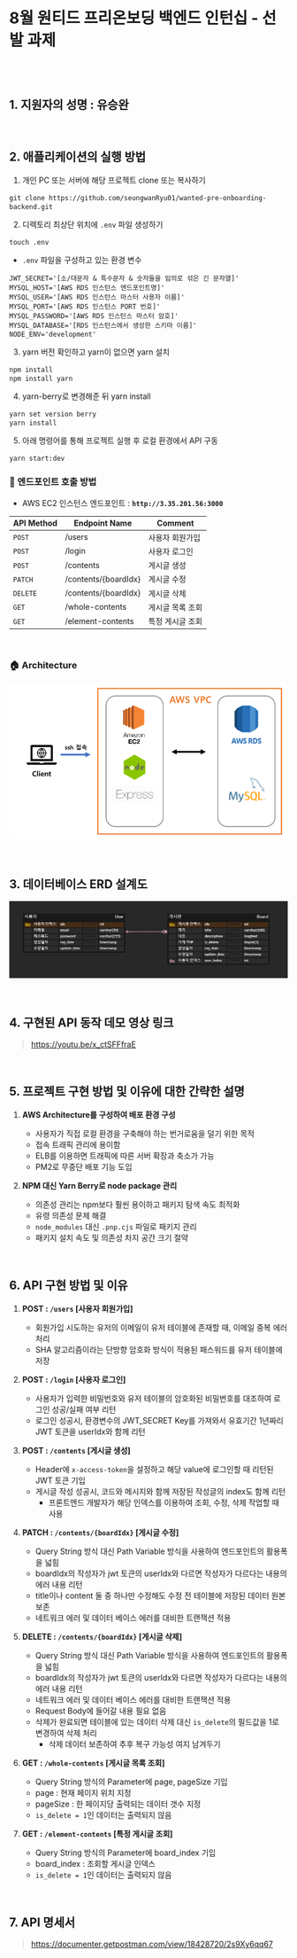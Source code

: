 # 8월 원티드 프리온보딩 백엔드 인턴십 - 선발 과제

<br></br>

## 1. 지원자의 성명 : 유승완

<br>

## 2. 애플리케이션의 실행 방법

1. 개인 PC 또는 서버에 해당 프로젝트 clone 또는 복사하기

```
git clone https://github.com/seungwanRyu01/wanted-pre-onboarding-backend.git
```

2. 디렉토리 최상단 위치에 `.env` 파일 생성하기

```
touch .env
```

- `.env` 파일을 구성하고 있는 환경 변수

```
JWT_SECRET='[소/대문자 & 특수문자 & 숫자들을 임의로 섞은 긴 문자열]'
MYSQL_HOST='[AWS RDS 인스턴스 엔드포인트명]'
MYSQL_USER='[AWS RDS 인스턴스 마스터 사용자 이름]'
MYSQL_PORT='[AWS RDS 인스턴스 PORT 번호]'
MYSQL_PASSWORD='[AWS RDS 인스턴스 마스터 암호]'
MYSQL_DATABASE='[RDS 인스턴스에서 생성한 스키마 이름]'
NODE_ENV='development'
```

3. yarn 버전 확인하고 yarn이 없으면 yarn 설치

```
npm install
npm install yarn
```

4. yarn-berry로 변경해준 뒤 yarn install

```
yarn set version berry
yarn install
```

5. 아래 명령어를 통해 프로젝트 실행 후 로컬 환경에서 API 구동

```
yarn start:dev
```

### 📢 엔드포인트 호출 방법

- AWS EC2 인스턴스 엔드포인트 : **`http://3.35.201.56:3000`**

| **API Method** | **Endpoint Name**    | **Comment**      |
| -------------- | -------------------- | ---------------- |
| `POST`         | /users               | 사용자 회원가입  |
| `POST`         | /login               | 사용자 로그인    |
| `POST`         | /contents            | 게시글 생성      |
| `PATCH`        | /contents/{boardIdx} | 게시글 수정      |
| `DELETE`       | /contents/{boardIdx} | 게시글 삭제      |
| `GET`          | /whole-contents      | 게시글 목록 조회 |
| `GET`          | /element-contents    | 특정 게시글 조회 |

<br>

### 🏠 Architecture

![Architecture](image.png)

<br>

## 3. 데이터베이스 ERD 설계도

![ERD_Architecture](BE_Pre_Onboarding_ERD.png)

<br>

## 4. 구현된 API 동작 데모 영상 링크

> https://youtu.be/x_ctSFFfraE

<br>

## 5. 프로젝트 구현 방법 및 이유에 대한 간략한 설명

1. **AWS Architecture를 구성하여 배포 환경 구성**

   - 사용자가 직접 로컬 환경을 구축해야 하는 번거로움을 덜기 위한 목적
   - 접속 트래픽 관리에 용이함
   - ELB를 이용하면 트래픽에 따른 서버 확장과 축소가 가능
   - PM2로 무중단 배포 기능 도입

2. **NPM 대신 Yarn Berry로 node package 관리**

   - 의존성 관리는 npm보다 훨씬 용이하고 패키지 탐색 속도 최적화
   - 유령 의존성 문제 해결
   - `node_modules` 대신 `.pnp.cjs` 파일로 패키지 관리
   - 패키지 설치 속도 및 의존성 차지 공간 크기 절약

<br>

## 6. API 구현 방법 및 이유

1. **POST : `/users` [사용자 회원가입]**

   - 회원가입 시도하는 유저의 이메일이 유저 테이블에 존재할 때, 이메일 중복 에러 처리
   - SHA 알고리즘이라는 단방향 암호화 방식이 적용된 패스워드를 유저 테이블에 저장

2. **POST : `/login` [사용자 로그인]**

   - 사용자가 입력한 비밀번호와 유저 테이블의 암호화된 비밀번호를 대조하여 로그인 성공/실패 여부 리턴
   - 로그인 성공시, 환경변수의 JWT_SECRET Key를 가져와서 유효기간 1년짜리 JWT 토큰을 userIdx와 함께 리턴

3. **POST : `/contents` [게시글 생성]**

   - Header에 `x-access-token`을 설정하고 해당 value에 로그인할 때 리턴된 JWT 토큰 기입
   - 게시글 작성 성공시, 코드와 메시지와 함께 저장된 작성글의 index도 함께 리턴
     - 프론트엔드 개발자가 해당 인덱스를 이용하여 조회, 수정, 삭제 작업할 때 사용

4. **PATCH : `/contents/{boardIdx}` [게시글 수정]**

   - Query String 방식 대신 Path Variable 방식을 사용하여 엔드포인트의 활용폭을 넓힘
   - boardIdx의 작성자가 jwt 토큰의 userIdx와 다르면 작성자가 다르다는 내용의 에러 내용 리턴
   - title이나 content 둘 중 하나만 수정해도 수정 전 테이블에 저장된 데이터 원본 보존
   - 네트워크 에러 및 데이터 베이스 에러를 대비한 트랜잭션 적용

5. **DELETE : `/contents/{boardIdx}` [게시글 삭제]**

   - Query String 방식 대신 Path Variable 방식을 사용하여 엔드포인트의 활용폭을 넓힘
   - boardIdx의 작성자가 jwt 토큰의 userIdx와 다르면 작성자가 다르다는 내용의 에러 내용 리턴
   - 네트워크 에러 및 데이터 베이스 에러를 대비한 트랜잭션 적용
   - Request Body에 들어갈 내용 필요 없음
   - 삭제가 완료되면 테이블에 있는 데이터 삭제 대신 `is_delete`의 필드값을 1로 변경하여 삭제 처리
     - 삭제 데이터 보존하여 추후 복구 가능성 여지 남겨두기

6. **GET : `/whole-contents` [게시글 목록 조회]**

   - Query String 방식의 Parameter에 page, pageSize 기입
   - page : 현재 페이지 위치 지정
   - pageSize : 한 페이지당 출력되는 데이터 갯수 지정
   - `is_delete = 1`인 데이터는 출력되지 않음

7. **GET : `/element-contents` [특정 게시글 조회]**

   - Query String 방식의 Parameter에 board_index 기입
   - board_index : 조회할 게시글 인덱스
   - `is_delete = 1`인 데이터는 출력되지 않음

<br>

## 7. API 명세서

> https://documenter.getpostman.com/view/18428720/2s9Xy6qq67

